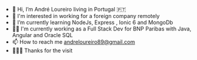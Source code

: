 - 👋 Hi, I’m André Loureiro living in Portugal 🇵🇹
- 👀 I'm interested in working for a foreign company remotely
- 🌱 I’m currently learning NodeJs, Express , Ionic 6 and MongoDb
- 👨‍💻 I'm currently working as a Full Stack Dev for BNP Paribas with Java, Angular and Oracle SQL
- 📫 How to reach me andreloureiro89@gmail.com
- 🙇🏼‍♂️ Thanks for the visit

